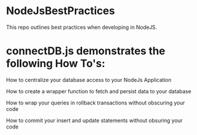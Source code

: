 # NodeJsBestPractices
This repo outlines best practices when developing in NodeJS.

# connectDB.js demonstrates the following How To's: 
How to centralize your database access to your NodeJs Application

How to create a wrapper function to fetch and persist data to your database 

How to wrap your queries in rollback transactions without obscuring your code 

How to commit your insert and update statements without obsuring your code 



